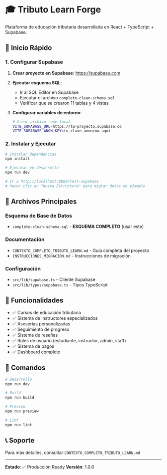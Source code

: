 # 🎓 Tributo Learn Forge

Plataforma de educación tributaria desarrollada en React + TypeScript + Supabase.

## 🚀 Inicio Rápido

### 1. Configurar Supabase

1. **Crear proyecto en Supabase**: https://supabase.com
2. **Ejecutar esquema SQL**:
   - Ir al SQL Editor en Supabase
   - Ejecutar el archivo `complete-clean-schema.sql`
   - Verificar que se crearon 11 tablas y 4 vistas

3. **Configurar variables de entorno**:
   ```bash
   # Crear archivo .env.local
   VITE_SUPABASE_URL=https://tu-proyecto.supabase.co
   VITE_SUPABASE_ANON_KEY=tu_clave_anonima_aqui
   ```

### 2. Instalar y Ejecutar

```bash
# Instalar dependencias
npm install

# Ejecutar en desarrollo
npm run dev

# Ir a http://localhost:8080/test-supabase
# Hacer clic en "Nueva Estructura" para migrar datos de ejemplo
```

## 📁 Archivos Principales

### Esquema de Base de Datos
- `complete-clean-schema.sql` - **ESQUEMA COMPLETO** (usar este)

### Documentación
- `CONTEXTO_COMPLETO_TRIBUTO_LEARN.md` - Guía completa del proyecto
- `INSTRUCCIONES_MIGRACION.md` - Instrucciones de migración

### Configuración
- `src/lib/supabase.ts` - Cliente Supabase
- `src/lib/types/supabase.ts` - Tipos TypeScript

## 🎯 Funcionalidades

- ✅ Cursos de educación tributaria
- ✅ Sistema de instructores especializados
- ✅ Asesorías personalizadas
- ✅ Seguimiento de progreso
- ✅ Sistema de reseñas
- ✅ Roles de usuario (estudiante, instructor, admin, staff)
- ✅ Sistema de pagos
- ✅ Dashboard completo

## 🔧 Comandos

```bash
# Desarrollo
npm run dev

# Build
npm run build

# Preview
npm run preview

# Lint
npm run lint
```

## 📞 Soporte

Para más detalles, consultar `CONTEXTO_COMPLETO_TRIBUTO_LEARN.md`

---

**Estado**: ✅ Producción Ready
**Versión**: 1.0.0
